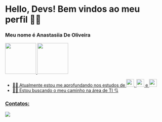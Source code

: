 # Hello, Devs! Bem vindos ao meu perfil   🙋‍♀️
### Meu nome é Anastasiia De Oliveira 

<div>
<a href="https://github.com/AnastasiadeO">
<img loading="lazy" height="100em" src="https://github-readme-stats.vercel.app/api/top-langs/?username=AnastasiiadeO&layout=compact&langs_count=7"/>
<img loading="lazy" height="100em" src="https://github-readme-stats.vercel.app/api?username=AnastasiiadeO&show_icons=true&include_all_commits=true&count_private=true"/>
</div>
<p></p>

- 👩‍💻 Atualmente estou me aprofundando nos estudos de <img loading="lazy" src="https://cdn.jsdelivr.net/gh/devicons/devicon/icons/javascript/javascript-original.svg" width="25">, <img loading="lazy" src="https://github.com/AnastasiiadeO/optimizador_do_tempo/assets/142332232/9fa97b82-bfe0-4f7a-a2ed-cfaed8f827d6" width="25"> e <img loading="lazy" src="https://github.com/AnastasiiadeO/optimizador_do_tempo/assets/142332232/7c47a560-68ac-4795-98c8-697ad4e1f20d" width="25">
- 🕵️‍♀️ Estou buscando o meu caminho na área de TI 💘

### Contatos:
<div>
<a href="https://www.linkedin.com/in/anastasiia-de-oliveira-237686264" target="_blank"><img loading="lazy" src="https://img.shields.io/badge/-LinkedIn-%230077B5?style=for-the-badge&logo=linkedin&logoColor=white" target="_blank" hight="15"></a>   
</div>


